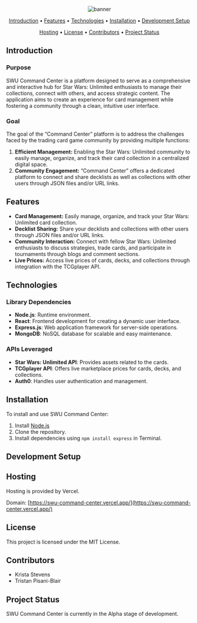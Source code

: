 <div align="center">

![banner](https://github.com/krowley011/SWU-Command-Center/assets/100614517/cc821e22-614a-41b5-bd2a-17c21eaa0a2d)

[Introduction](#introduction) • [Features](#features) • [Technologies](#technologies) • [Installation](#installation) • [Development Setup](#development-setup)

[Hosting](#hosting) • [License](#license) • [Contributors](#contributors) • [Project Status](#project-status)

</div>

## Introduction

### Purpose
SWU Command Center is a platform designed to serve as a comprehensive and interactive hub for Star Wars: Unlimited enthusiasts to manage their collections, connect with others, and access strategic content. The application aims to create an experience for card management while fostering a community through a clean, intuitive user interface.

### Goal
The goal of the “Command Center” platform is to address the challenges faced by the trading card game community by providing multiple functions:

1. **Efficient Management:** Enabling the Star Wars: Unlimited community to easily manage, organize, and track their card collection in a centralized digital space.
2. **Community Engagement:** “Command Center” offers a dedicated platform to connect and share decklists as well as collections with other users through JSON files and/or URL links.

## Features

- **Card Management:** Easily manage, organize, and track your Star Wars: Unlimited card collection.
- **Decklist Sharing:** Share your decklists and collections with other users through JSON files and/or URL links.
- **Community Interaction:** Connect with fellow Star Wars: Unlimited enthusiasts to discuss strategies, trade cards, and participate in tournaments through blogs and comment sections.
- **Live Prices:** Access live prices of cards, decks, and collections through integration with the TCGplayer API.

## Technologies

### Library Dependencies

- **Node.js**: Runtime environment.
- **React**: Frontend development for creating a dynamic user interface.
- **Express.js**: Web application framework for server-side operations.
- **MongoDB**: NoSQL database for scalable and easy maintenance.

### APIs Leveraged

- **Star Wars: Unlimited API**: Provides assets related to the cards.
- **TCGplayer API**: Offers live marketplace prices for cards, decks, and collections.
- **Auth0**: Handles user authentication and management.

## Installation

To install and use SWU Command Center:

1. Install [Node.js](https://nodejs.org/)
2. Clone the repository.
3. Install dependencies using `npm install express` in Terminal.

## Development Setup

## Hosting

Hosting is provided by Vercel.

Domain: [https://swu-command-center.vercel.app/](https://swu-command-center.vercel.app/)

## License

This project is licensed under the MIT License.

## Contributors

- Krista Stevens
- Tristan Pisani-Blair

## Project Status

SWU Command Center is currently in the Alpha stage of development.

